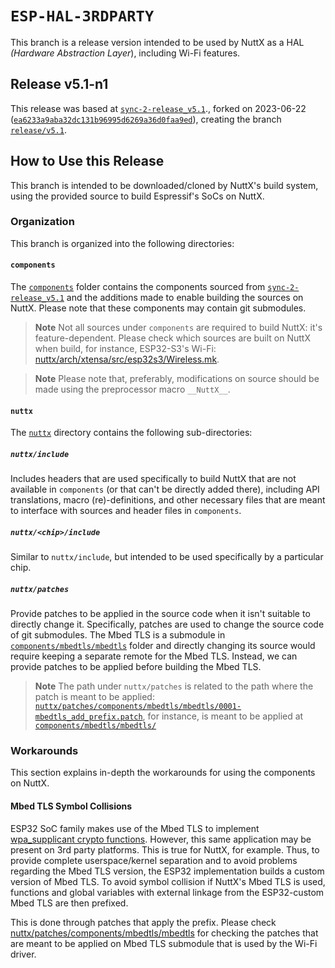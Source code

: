 # `ESP-HAL-3RDPARTY`

This branch is a release version intended to be used by NuttX as a HAL *(Hardware Abstraction Layer*), including Wi-Fi features.

## Release v5.1-n1

This release was based at [`sync-2-release_v5.1`](../../../tree/sync-2-release_v5.1)., forked on 2023-06-22 ([`ea6233a9aba32dc131b96995d6269a36d0faa9ed`](../../../tree/ea6233a9aba32dc131b96995d6269a36d0faa9ed)), creating the branch [`release/v5.1`](../../../tree/release/v5.1).

## How to Use this Release

This branch is intended to be downloaded/cloned by NuttX's build system, using the provided source to build Espressif's SoCs on NuttX.

### Organization
This branch is organized into the following directories:

#### `components`
The [`components`](./components/) folder contains the components sourced from [`sync-2-release_v5.1`](../../../tree/sync-2-release_v5.1) and the additions made to enable building the sources on NuttX. Please note that these components may contain git submodules.

> **Note**
> Not all sources under `components` are required to build NuttX: it's feature-dependent. Please check which sources are built on NuttX when build, for instance, ESP32-S3's Wi-Fi: [nuttx/arch/xtensa/src/esp32s3/Wireless.mk](https://github.com/apache/nuttx/blob/master/arch/xtensa/src/esp32s3/Wireless.mk).

> **Note**
> Please note that, preferably, modifications on source should be made using the preprocessor macro `__NuttX__`.

#### `nuttx`

The [`nuttx`](./nuttx) directory contains the following sub-directories:

##### `nuttx/include`

Includes headers that are used specifically to build NuttX that are not available in `components` (or that can't be directly added there), including API translations, macro (re)-definitions, and other necessary files that are meant to interface with sources and header files in `components`.

##### `nuttx/<chip>/include`

Similar to `nuttx/include`, but intended to be used specifically by a particular chip.

##### `nuttx/patches`

Provide patches to be applied in the source code when it isn't suitable to directly change it. Specifically, patches are used to change the source code of git submodules. The Mbed TLS is a submodule in [`components/mbedtls/mbedtls`](./components/mbedtls/mbedtls) folder and directly changing its source would require keeping a separate remote for the Mbed TLS. Instead, we can provide patches to be applied before building the Mbed TLS.

> **Note**
> The path under `nuttx/patches` is related to the path where the patch is meant to be applied: [`nuttx/patches/components/mbedtls/mbedtls/0001-mbedtls_add_prefix.patch`](nuttx/patches/components/mbedtls/mbedtls/0001-mbedtls_add_prefix.patch), for instance, is meant to be applied at [`components/mbedtls/mbedtls/`](components/mbedtls/mbedtls/)

### Workarounds

This section explains in-depth the workarounds for using the components on NuttX.
#### Mbed TLS Symbol Collisions

ESP32 SoC family makes use of the Mbed TLS to implement [wpa_supplicant crypto functions](components/wpa_supplicant/src/crypto). However, this same application may be present on 3rd party platforms. This is true for NuttX, for example. Thus, to provide complete userspace/kernel separation and to avoid problems regarding the Mbed TLS version, the ESP32 implementation builds a custom version of Mbed TLS. To avoid symbol collision if NuttX's Mbed TLS is used, functions and global variables with external linkage from the ESP32-custom Mbed TLS are then prefixed.

This is done through patches that apply the prefix. Please check [nuttx/patches/components/mbedtls/mbedtls](nuttx/patches/components/mbedtls/mbedtls) for checking the patches that are meant to be applied on Mbed TLS submodule that is used by the Wi-Fi driver.
